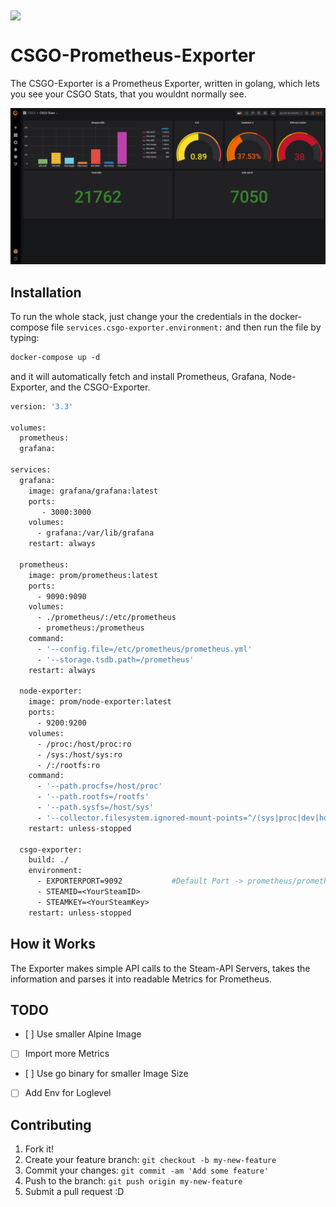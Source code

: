 <img align="center" src="https://lh3.googleusercontent.com/proxy/CRbywP1kEljBZjCc7E03iEPXeONbLRopXYdCqBBg1k26sCgGspOpuhCNYSxPDf05GYTRKETMQndRBpbNZFTpfGHpsoKp75mt9Bh5bjvtZK-tPwyZiSOs34I_JAo" />

# CSGO-Prometheus-Exporter

The CSGO-Exporter is a Prometheus Exporter, written in golang, which lets you see your CSGO Stats, that you wouldnt normally see.

![img not available](https://raw.githubusercontent.com/ferencovonmatterhorn/csgo-prom-exporter/master/grafana-dashboard.png)

## Installation
To run the whole stack, just change your the credentials in the docker-compose file `services.csgo-exporter.environment:` and then run the file by typing: 
```Dockerfile
docker-compose up -d
```

 and it will automatically fetch and install Prometheus, Grafana, Node-Exporter, and the CSGO-Exporter.

```Dockerfile
version: '3.3'

volumes:
  prometheus:
  grafana:

services:
  grafana:
    image: grafana/grafana:latest
    ports:
       - 3000:3000
    volumes:
      - grafana:/var/lib/grafana
    restart: always
 
  prometheus:
    image: prom/prometheus:latest
    ports:
      - 9090:9090
    volumes:
      - ./prometheus/:/etc/prometheus
      - prometheus:/prometheus
    command:
      - '--config.file=/etc/prometheus/prometheus.yml'
      - '--storage.tsdb.path=/prometheus'
    restart: always

  node-exporter:
    image: prom/node-exporter:latest
    ports:
      - 9200:9200
    volumes:
      - /proc:/host/proc:ro
      - /sys:/host/sys:ro
      - /:/rootfs:ro
    command:
      - '--path.procfs=/host/proc'
      - '--path.rootfs=/rootfs'
      - '--path.sysfs=/host/sys'
      - '--collector.filesystem.ignored-mount-points=^/(sys|proc|dev|host|etc)($$|/)'
    restart: unless-stopped
 
  csgo-exporter:
    build: ./
    environment: 
      - EXPORTERPORT=9092           #Default Port -> prometheus/prometheus.yml
      - STEAMID=<YourSteamID>
      - STEAMKEY=<YourSteamKey>
    restart: unless-stopped
```

## How it Works

The Exporter makes simple API calls to the Steam-API Servers, takes the information and parses it into readable Metrics for Prometheus.


## TODO

- \[ ] Use smaller Alpine Image
- [ ] Import more Metrics
- \[ ] Use go binary for smaller Image Size
- [ ] Add Env for Loglevel


## Contributing

1. Fork it!
2. Create your feature branch: `git checkout -b my-new-feature`
3. Commit your changes: `git commit -am 'Add some feature'`
4. Push to the branch: `git push origin my-new-feature`
5. Submit a pull request :D

